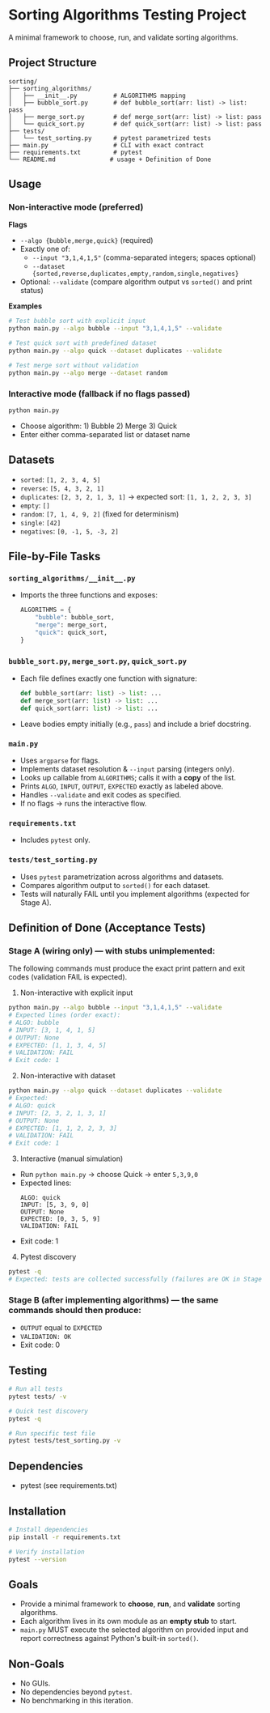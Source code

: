 # Sorting Algorithms Testing Project

A minimal framework to choose, run, and validate sorting algorithms.

## Project Structure
```
sorting/
├── sorting_algorithms/
│   ├── __init__.py          # ALGORITHMS mapping
│   ├── bubble_sort.py       # def bubble_sort(arr: list) -> list: pass
│   ├── merge_sort.py        # def merge_sort(arr: list) -> list: pass
│   └── quick_sort.py        # def quick_sort(arr: list) -> list: pass
├── tests/
│   └── test_sorting.py      # pytest parametrized tests
├── main.py                  # CLI with exact contract
├── requirements.txt         # pytest
└── README.md               # usage + Definition of Done
```

## Usage

### Non-interactive mode (preferred)

**Flags**
- `--algo {bubble,merge,quick}` (required)
- Exactly one of:
  - `--input "3,1,4,1,5"` (comma-separated integers; spaces optional)
  - `--dataset {sorted,reverse,duplicates,empty,random,single,negatives}`
- Optional: `--validate` (compare algorithm output vs `sorted()` and print status)

**Examples**
```bash
# Test bubble sort with explicit input
python main.py --algo bubble --input "3,1,4,1,5" --validate

# Test quick sort with predefined dataset
python main.py --algo quick --dataset duplicates --validate

# Test merge sort without validation
python main.py --algo merge --dataset random
```

### Interactive mode (fallback if no flags passed)
```bash
python main.py
```
- Choose algorithm: 1) Bubble 2) Merge 3) Quick
- Enter either comma-separated list or dataset name

## Datasets
- `sorted`: `[1, 2, 3, 4, 5]`
- `reverse`: `[5, 4, 3, 2, 1]`
- `duplicates`: `[2, 3, 2, 1, 3, 1]` → expected sort: `[1, 1, 2, 2, 3, 3]`
- `empty`: `[]`
- `random`: `[7, 1, 4, 9, 2]` (fixed for determinism)
- `single`: `[42]`
- `negatives`: `[0, -1, 5, -3, 2]`

## File-by-File Tasks

### `sorting_algorithms/__init__.py`
- Imports the three functions and exposes:
  ```python
  ALGORITHMS = {
      "bubble": bubble_sort,
      "merge": merge_sort,
      "quick": quick_sort,
  }
  ```

### `bubble_sort.py`, `merge_sort.py`, `quick_sort.py`
- Each file defines exactly one function with signature:
  ```python
  def bubble_sort(arr: list) -> list: ...
  def merge_sort(arr: list) -> list: ...
  def quick_sort(arr: list) -> list: ...
  ```
- Leave bodies empty initially (e.g., `pass`) and include a brief docstring.

### `main.py`
- Uses `argparse` for flags.
- Implements dataset resolution & `--input` parsing (integers only).
- Looks up callable from `ALGORITHMS`; calls it with a **copy** of the list.
- Prints `ALGO`, `INPUT`, `OUTPUT`, `EXPECTED` exactly as labeled above.
- Handles `--validate` and exit codes as specified.
- If no flags → runs the interactive flow.

### `requirements.txt`
- Includes `pytest` only.

### `tests/test_sorting.py`
- Uses `pytest` parametrization across algorithms and datasets.
- Compares algorithm output to `sorted()` for each dataset.
- Tests will naturally FAIL until you implement algorithms (expected for Stage A).

## Definition of Done (Acceptance Tests)

### Stage A (wiring only) — with stubs unimplemented:
The following commands must produce the exact print pattern and exit codes (validation FAIL is expected).

1) Non-interactive with explicit input
```bash
python main.py --algo bubble --input "3,1,4,1,5" --validate
# Expected lines (order exact):
# ALGO: bubble
# INPUT: [3, 1, 4, 1, 5]
# OUTPUT: None
# EXPECTED: [1, 1, 3, 4, 5]
# VALIDATION: FAIL
# Exit code: 1
```

2) Non-interactive with dataset
```bash
python main.py --algo quick --dataset duplicates --validate
# Expected:
# ALGO: quick
# INPUT: [2, 3, 2, 1, 3, 1]
# OUTPUT: None
# EXPECTED: [1, 1, 2, 2, 3, 3]
# VALIDATION: FAIL
# Exit code: 1
```

3) Interactive (manual simulation)
- Run `python main.py` → choose Quick → enter `5,3,9,0`
- Expected lines:
  ```
  ALGO: quick
  INPUT: [5, 3, 9, 0]
  OUTPUT: None
  EXPECTED: [0, 3, 5, 9]
  VALIDATION: FAIL
  ```
- Exit code: 1

4) Pytest discovery
```bash
pytest -q
# Expected: tests are collected successfully (failures are OK in Stage A)
```

### Stage B (after implementing algorithms) — the same commands should then produce:
- `OUTPUT` equal to `EXPECTED`
- `VALIDATION: OK`
- Exit code: 0

## Testing
```bash
# Run all tests
pytest tests/ -v

# Quick test discovery
pytest -q

# Run specific test file
pytest tests/test_sorting.py -v
```

## Dependencies
- pytest (see requirements.txt)

## Installation
```bash
# Install dependencies
pip install -r requirements.txt

# Verify installation
pytest --version
```

## Goals
- Provide a minimal framework to **choose**, **run**, and **validate** sorting algorithms.
- Each algorithm lives in its own module as an **empty stub** to start.
- `main.py` MUST execute the selected algorithm on provided input and report correctness against Python's built-in `sorted()`.

## Non-Goals
- No GUIs.
- No dependencies beyond `pytest`.
- No benchmarking in this iteration. 